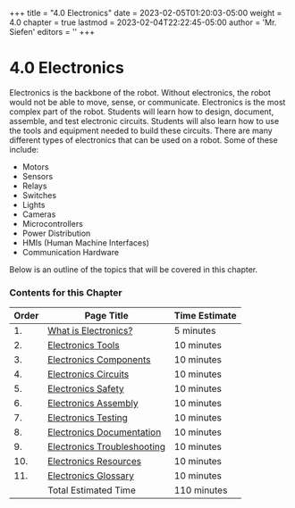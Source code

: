 +++
title = "4.0 Electronics"
date = 2023-02-05T01:20:03-05:00
weight = 4.0
chapter = true
lastmod = 2023-02-04T22:22:45-05:00
author = 'Mr. Siefen'
editors = ''
+++

# 4.0 Electronics

Electronics is the backbone of the robot. Without electronics, the robot would not be able to move, sense, or communicate. Electronics is the most complex part of the robot. Students will learn how to design, document, assemble, and test electronic circuits. Students will also learn how to use the tools and equipment needed to build these circuits. There are many different types of electronics that can be used on a robot. Some of these include:

- Motors
- Sensors
- Relays
- Switches
- Lights
- Cameras
- Microcontrollers
- Power Distribution
- HMIs (Human Machine Interfaces)
- Communication Hardware

Below is an outline of the topics that will be covered in this chapter.

### Contents for this Chapter

| Order | Page Title | Time Estimate |
| --- | --- | --- |
| 1. | [What is Electronics?](/electronics/what-is-electronics/) | 5 minutes |
| 2. | [Electronics Tools](/electronics/electronics-tools/) | 10 minutes |
| 3. | [Electronics Components](/electronics/electronics-components/) | 10 minutes |
| 4. | [Electronics Circuits](/electronics/electronics-circuits/) | 10 minutes |
| 5. | [Electronics Safety](/electronics/electronics-safety/) | 10 minutes |
| 6. | [Electronics Assembly](/electronics/electronics-assembly/) | 10 minutes |
| 7. | [Electronics Testing](/electronics/electronics-testing/) | 10 minutes |
| 8. | [Electronics Documentation](/electronics/electronics-documentation/) | 10 minutes |
| 9. | [Electronics Troubleshooting](/electronics/electronics-troubleshooting/) | 10 minutes |
| 10. | [Electronics Resources](/electronics/electronics-resources/) | 10 minutes |
| 11. | [Electronics Glossary](/electronics/electronics-glossary/) | 10 minutes |
|     | Total Estimated Time | 110 minutes |